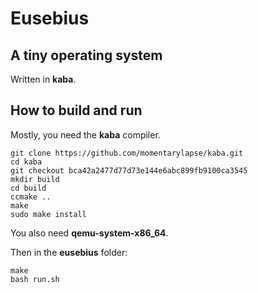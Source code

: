# Eusebius

## A tiny operating system

Written in **kaba**.

## How to build and run

Mostly, you need the **kaba** compiler.

```
git clone https://github.com/momentarylapse/kaba.git
cd kaba
git checkout bca42a2477d77d73e144e6abc899fb9100ca3545
mkdir build
cd build
ccmake ..
make
sudo make install
```

You also need **qemu-system-x86_64**.

Then in the **eusebius** folder:
```
make
bash run.sh
```


